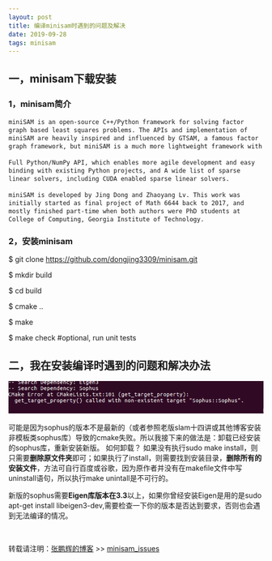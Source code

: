 ```yaml
---
layout: post
title: 编译minisam时遇到的问题及解决
date: 2019-09-28
tags: minisam
---
```


## 一，minisam下载安装

### 1，minisam简介

    miniSAM is an open-source C++/Python framework for solving factor graph based least squares problems. The APIs and implementation of miniSAM are heavily inspired and influenced by GTSAM, a famous factor graph framework, but miniSAM is a much more lightweight framework with

    Full Python/NumPy API, which enables more agile development and easy binding with existing Python projects, and A wide list of sparse linear solvers, including CUDA enabled sparse linear solvers.

    miniSAM is developed by Jing Dong and Zhaoyang Lv. This work was initially started as final project of Math 6644 back to 2017, and mostly finished part-time when both authors were PhD students at College of Computing, Georgia Institute of Technology.


### 2，安装minisam

$ git clone https://github.com/dongjing3309/minisam.git

$ mkdir build 

$ cd build

$ cmake ..

$ make

$ make check #optional, run unit tests

## 二，我在安装编译时遇到的问题和解决办法
![](/images/posts/minisam_cmake_issues/1.png)

可能是因为sophus的版本不是最新的（或者参照老版slam十四讲或其他博客安装非模板类sophus库）导致的cmake失败。所以我接下来的做法是：卸载已经安装的sophus库，重新安装新版。
如何卸载？ 如果没有执行sudo make install，则只需要**删除原文件夹**即可；如果执行了install，则需要找到安装目录，**删除所有的安装文件**，方法可自行百度或谷歌，因为原作者并没有在makefile文件中写uninstall语句，所以执行make unintall是不可行的。

新版的sophus需要**Eigen库版本在3.3**以上，如果你曾经安装Eigen是用的是sudo apt-get install libeigen3-dev,需要检查一下你的版本是否达到要求，否则也会遇到无法编译的情况。



<br>

转载请注明：[张鹏辉的博客](http://danielzph.github.io) >> [minisam_issues](https://danielzph.github.io/2019/09/minisam_cmake_issues/)


